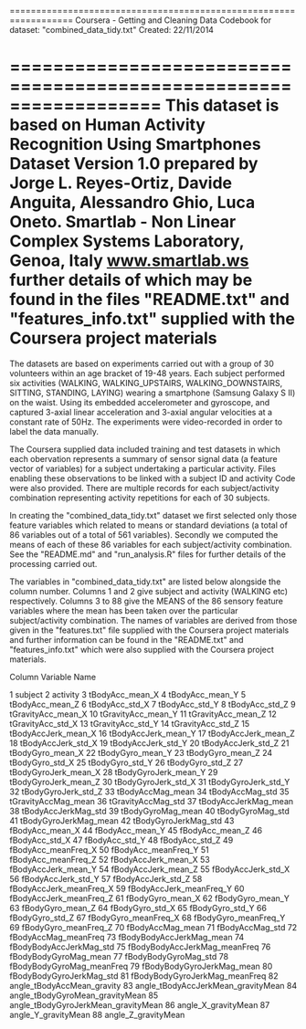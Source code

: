 ==================================================================
Coursera - Getting and Cleaning Data
Codebook for dataset:  "combined_data_tidy.txt"
Created:  22/11/2014

==================================================================
This dataset is based on Human Activity Recognition Using Smartphones Dataset Version 1.0 prepared by Jorge L. Reyes-Ortiz, Davide Anguita, Alessandro Ghio, Luca Oneto. Smartlab - Non Linear Complex Systems Laboratory, Genoa, Italy www.smartlab.ws further details of which may be found in the files "README.txt" and "features_info.txt"  supplied with the Coursera project materials
==================================================================

The datasets are based on experiments carried out with a group of 30 volunteers within an age bracket of 19-48 years. Each subject performed six activities (WALKING, WALKING_UPSTAIRS, WALKING_DOWNSTAIRS, SITTING, STANDING, LAYING) wearing a smartphone (Samsung Galaxy S II) on the waist. Using its embedded accelerometer and gyroscope, and captured 3-axial linear acceleration and 3-axial angular velocities at a constant rate of 50Hz. The experiments were video-recorded in order to label the data manually. 

The Coursera supplied data included training and test datasets in which each obervation represents a summary of sensor signal data (a feature vector of variables) for a subject undertaking a particular activity.  Files enabling these observations to be linked with a subject ID and activity Code were also provided.  There are multiple records for each subject/activity combination representing activity repetitions for each of 30 subjects.

In creating the "combined_data_tidy.txt" dataset we first selected only those feature variables which related to means or standard deviations (a total of 86 variables out of a total of 561 variables). Secondly we computed the means of each of these 86 variables for each subject/activity combination.  See the "README.md" and "run_analysis.R" files for further details of the processing carried out.

The variables in "combined_data_tidy.txt" are listed below alongside the column number.  Columns 1 and 2 give subject and activity (WALKING etc) respectively.  Columns 3 to 88 give the MEANS of the 86 sensory feature variables where the mean has been taken over the particular subject/activity combination.  The names of variables are derived from those given in the "features.txt" file supplied with the Coursera project materials and further information can be found in the "README.txt" and "features_info.txt" which were also supplied with the Coursera project materials.


Column	Variable Name

1	subject
2	activity
3	tBodyAcc_mean_X
4	tBodyAcc_mean_Y
5	tBodyAcc_mean_Z
6	tBodyAcc_std_X
7	tBodyAcc_std_Y
8	tBodyAcc_std_Z
9	tGravityAcc_mean_X
10	tGravityAcc_mean_Y
11	tGravityAcc_mean_Z
12	tGravityAcc_std_X
13	tGravityAcc_std_Y
14	tGravityAcc_std_Z
15	tBodyAccJerk_mean_X
16	tBodyAccJerk_mean_Y
17	tBodyAccJerk_mean_Z
18	tBodyAccJerk_std_X
19	tBodyAccJerk_std_Y
20	tBodyAccJerk_std_Z
21	tBodyGyro_mean_X
22	tBodyGyro_mean_Y
23	tBodyGyro_mean_Z
24	tBodyGyro_std_X
25	tBodyGyro_std_Y
26	tBodyGyro_std_Z
27	tBodyGyroJerk_mean_X
28	tBodyGyroJerk_mean_Y
29	tBodyGyroJerk_mean_Z
30	tBodyGyroJerk_std_X
31	tBodyGyroJerk_std_Y
32	tBodyGyroJerk_std_Z
33	tBodyAccMag_mean
34	tBodyAccMag_std
35	tGravityAccMag_mean
36	tGravityAccMag_std
37	tBodyAccJerkMag_mean
38	tBodyAccJerkMag_std
39	tBodyGyroMag_mean
40	tBodyGyroMag_std
41	tBodyGyroJerkMag_mean
42	tBodyGyroJerkMag_std
43	fBodyAcc_mean_X
44	fBodyAcc_mean_Y
45	fBodyAcc_mean_Z
46	fBodyAcc_std_X
47	fBodyAcc_std_Y
48	fBodyAcc_std_Z
49	fBodyAcc_meanFreq_X
50	fBodyAcc_meanFreq_Y
51	fBodyAcc_meanFreq_Z
52	fBodyAccJerk_mean_X
53	fBodyAccJerk_mean_Y
54	fBodyAccJerk_mean_Z
55	fBodyAccJerk_std_X
56	fBodyAccJerk_std_Y
57	fBodyAccJerk_std_Z
58	fBodyAccJerk_meanFreq_X
59	fBodyAccJerk_meanFreq_Y
60	fBodyAccJerk_meanFreq_Z
61	fBodyGyro_mean_X
62	fBodyGyro_mean_Y
63	fBodyGyro_mean_Z
64	fBodyGyro_std_X
65	fBodyGyro_std_Y
66	fBodyGyro_std_Z
67	fBodyGyro_meanFreq_X
68	fBodyGyro_meanFreq_Y
69	fBodyGyro_meanFreq_Z
70	fBodyAccMag_mean
71	fBodyAccMag_std
72	fBodyAccMag_meanFreq
73	fBodyBodyAccJerkMag_mean
74	fBodyBodyAccJerkMag_std
75	fBodyBodyAccJerkMag_meanFreq
76	fBodyBodyGyroMag_mean
77	fBodyBodyGyroMag_std
78	fBodyBodyGyroMag_meanFreq
79	fBodyBodyGyroJerkMag_mean
80	fBodyBodyGyroJerkMag_std
81	fBodyBodyGyroJerkMag_meanFreq
82	angle_tBodyAccMean_gravity
83	angle_tBodyAccJerkMean_gravityMean
84	angle_tBodyGyroMean_gravityMean
85	angle_tBodyGyroJerkMean_gravityMean
86	angle_X_gravityMean
87	angle_Y_gravityMean
88	angle_Z_gravityMean
